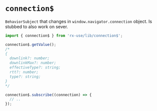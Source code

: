 # `connection$`

`BehaviorSubject` that changes in `window.navigator.connection` object.
Is stubbed to also work on sever.

```ts
import { connection$ } from 'rx-use/lib/connection$';

connection$.getValue();
/*
{
  downlink?: number;
  downlinkMax?: number;
  effectiveType?: string;
  rtt?: number;
  type?: string;
}
*/

connection$.subscribe((connection) => {
  // ..
});
```
